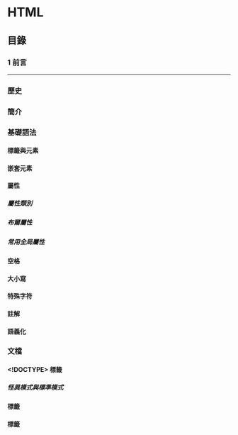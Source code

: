 # HTML

## 目錄
### 1 前言

---
### 歷史

### 簡介

### 基礎語法

#### 標籤與元素
#### 嵌套元素

#### 屬性
##### 屬性類別
##### 布爾屬性
##### 常用全局屬性

#### 空格
#### 大小寫
#### 特殊字符
#### 註解
#### 語義化

### 文檔

#### <!DOCTYPE> 標籤
##### 怪異模式與標準模式

#### <html> 標籤

#### <head> 標籤
##### <title> 標籤
##### <script> 標籤
##### <noscript> 標籤
##### <link> 標籤
##### <style> 標籤
##### <base> 標籤
##### <meta> 標籤

#### <body> 標籤
##### 元素類別
  
##### 佈局

###### <header> 標籤
###### <nav> 標籤
###### <main> 標籤
###### <article> 標籤 
###### <section> 標籤
###### <aside> 標籤
###### <footer> 標籤
  
###### <div> 標籤
###### <span> 標籤
  
#### 文字
##### 標題
##### 段落
##### 換行
##### 分隔
##### 清單
##### 引文
##### 代碼塊
##### 其他

#### 鏈接

#### 表格

#### 表單
##### 表格提交
##### 表格驗證
##### 文件上傳

#### 多媒體
##### 圖片
##### 音頻
##### 視頻
##### 嵌入內容
